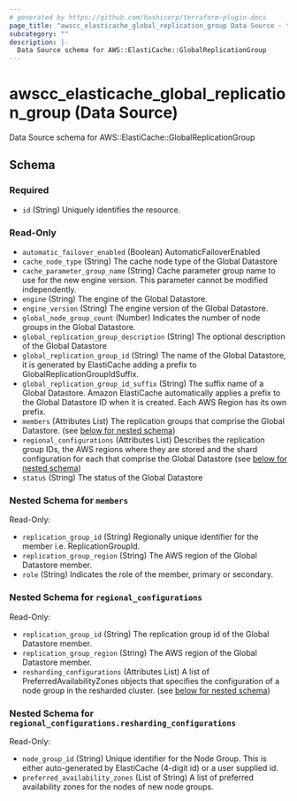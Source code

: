 ```yaml
---
# generated by https://github.com/hashicorp/terraform-plugin-docs
page_title: "awscc_elasticache_global_replication_group Data Source - terraform-provider-awscc"
subcategory: ""
description: |-
  Data Source schema for AWS::ElastiCache::GlobalReplicationGroup
---
```


# awscc_elasticache_global_replication_group (Data Source)

Data Source schema for AWS::ElastiCache::GlobalReplicationGroup



<!-- schema generated by tfplugindocs -->
## Schema

### Required

- `id` (String) Uniquely identifies the resource.

### Read-Only

- `automatic_failover_enabled` (Boolean) AutomaticFailoverEnabled
- `cache_node_type` (String) The cache node type of the Global Datastore
- `cache_parameter_group_name` (String) Cache parameter group name to use for the new engine version. This parameter cannot be modified independently.
- `engine` (String) The engine of the Global Datastore.
- `engine_version` (String) The engine version of the Global Datastore.
- `global_node_group_count` (Number) Indicates the number of node groups in the Global Datastore.
- `global_replication_group_description` (String) The optional description of the Global Datastore
- `global_replication_group_id` (String) The name of the Global Datastore, it is generated by ElastiCache adding a prefix to GlobalReplicationGroupIdSuffix.
- `global_replication_group_id_suffix` (String) The suffix name of a Global Datastore. Amazon ElastiCache automatically applies a prefix to the Global Datastore ID when it is created. Each AWS Region has its own prefix.
- `members` (Attributes List) The replication groups that comprise the Global Datastore. (see [below for nested schema](#nestedatt--members))
- `regional_configurations` (Attributes List) Describes the replication group IDs, the AWS regions where they are stored and the shard configuration for each that comprise the Global Datastore (see [below for nested schema](#nestedatt--regional_configurations))
- `status` (String) The status of the Global Datastore

<a id="nestedatt--members"></a>
### Nested Schema for `members`

Read-Only:

- `replication_group_id` (String) Regionally unique identifier for the member i.e. ReplicationGroupId.
- `replication_group_region` (String) The AWS region of the Global Datastore member.
- `role` (String) Indicates the role of the member, primary or secondary.


<a id="nestedatt--regional_configurations"></a>
### Nested Schema for `regional_configurations`

Read-Only:

- `replication_group_id` (String) The replication group id of the Global Datastore member.
- `replication_group_region` (String) The AWS region of the Global Datastore member.
- `resharding_configurations` (Attributes List) A list of PreferredAvailabilityZones objects that specifies the configuration of a node group in the resharded cluster. (see [below for nested schema](#nestedatt--regional_configurations--resharding_configurations))

<a id="nestedatt--regional_configurations--resharding_configurations"></a>
### Nested Schema for `regional_configurations.resharding_configurations`

Read-Only:

- `node_group_id` (String) Unique identifier for the Node Group. This is either auto-generated by ElastiCache (4-digit id) or a user supplied id.
- `preferred_availability_zones` (List of String) A list of preferred availability zones for the nodes of new node groups.

